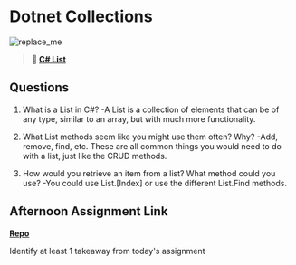 # Dotnet Collections

![replace_me](https://codeworks.blob.core.windows.net/public/assets/img/illustrations/placeholder.svg)

> **📖 [C# List](https://codeworksacademy.com/fs-student-guide/resources/wk10/02-List-Methods)**

## Questions

1. What is a List in C#?
  -A List is a collection of elements that can be of any type, similar to an array, but with much more functionality. 

2. What List methods seem like you might use them often? Why?
  -Add, remove, find, etc. These are all common things you would need to do with a list, just like the CRUD methods. 

3. How would you retrieve an item from a list? What method could you use?
  -You could use List.[Index] or use the different List.Find methods. 

## Afternoon Assignment Link

**[Repo](https://github.com/dustinbates/choreScore)**

Identify at least 1 takeaway from today's assignment
